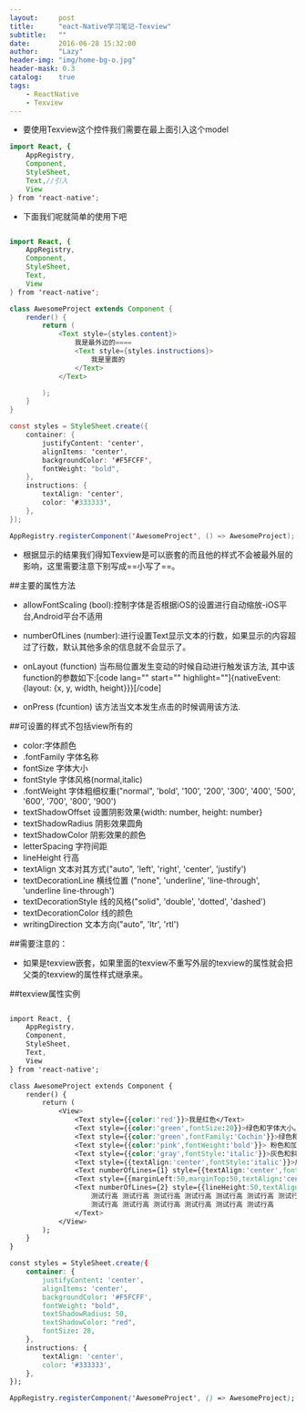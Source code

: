 ```yaml
---
layout:     post
title:      "eact-Native学习笔记-Texview"
subtitle:   ""
date:       2016-06-28 15:32:00
author:     "Lazy"
header-img: "img/home-bg-o.jpg"
header-mask: 0.3
catalog:    true
tags:
    - ReactNative
    - Texview
---
```





- 要使用Texview这个控件我们需要在最上面引入这个model

```java
import React, {
    AppRegistry,
    Component,
    StyleSheet,
    Text,//引入
    View
} from 'react-native';

```


- 下面我们呢就简单的使用下吧

```java

import React, {
    AppRegistry,
    Component,
    StyleSheet,
    Text,
    View
} from 'react-native';

class AwesomeProject extends Component {
    render() {
        return (
            <Text style={styles.content}>
                我是最外边的====
                <Text style={styles.instructions}>
                    我是里面的
                </Text>
            </Text>

        );
    }
}

const styles = StyleSheet.create({
    container: {
        justifyContent: 'center',
        alignItems: 'center',
        backgroundColor: '#F5FCFF',
        fontWeight: "bold",
    },
    instructions: {
        textAlign: 'center',
        color: '#333333',
    },
});

AppRegistry.registerComponent('AwesomeProject', () => AwesomeProject);

```

- 根据显示的结果我们得知Texview是可以嵌套的而且他的样式不会被最外层的影响，这里需要注意下别写成==小写了==。



##主要的属性方法

- allowFontScaling (bool):控制字体是否根据iOS的设置进行自动缩放-iOS平台,Android平台不适用

- numberOfLines (number):进行设置Text显示文本的行数，如果显示的内容超过了行数，默认其他多余的信息就不会显示了。

- onLayout (function) 当布局位置发生变动的时候自动进行触发该方法, 其中该function的参数如下:[code lang="" start="" highlight=""]{nativeEvent: {layout: {x, y, width, height}}}[/code]

- onPress (fcuntion) 该方法当文本发生点击的时候调用该方法.


##可设置的样式不包括view所有的

- color:字体颜色
- .fontFamily 字体名称
- fontSize  字体大小
- fontStyle   字体风格(normal,italic)
- .fontWeight  字体粗细权重("normal", 'bold', '100', '200', '300', '400', '500', '600', '700', '800', '900')
- textShadowOffset 设置阴影效果{width: number, height: number}
- textShadowRadius 阴影效果圆角
- textShadowColor 阴影效果的颜色
- letterSpacing 字符间距
- lineHeight 行高
- textAlign   文本对其方式("auto", 'left', 'right', 'center', 'justify')
- textDecorationLine  横线位置 ("none", 'underline', 'line-through', 'underline line-through')
- textDecorationStyle   线的风格("solid", 'double', 'dotted', 'dashed')
- textDecorationColor  线的颜色
- writingDirection  文本方向("auto", 'ltr', 'rtl')


##需要注意的：
- 如果是texview嵌套，如果里面的texview不重写外层的texview的属性就会把父类的texview的属性样式继承来。


##texview属性实例




```css

import React, {
    AppRegistry,
    Component,
    StyleSheet,
    Text,
    View
} from 'react-native';

class AwesomeProject extends Component {
    render() {
        return (
            <View>
                <Text style={{color:'red'}}>我是红色</Text>
                <Text style={{color:'green',fontSize:20}}>绿色和字体大小。</Text>
                <Text style={{color:'green',fontFamily:'Cochin'}}>绿色和字体名称。</Text>
                <Text style={{color:'pink',fontWeight:'bold'}}> 粉色和加粗。</Text>
                <Text style={{color:'gray',fontStyle:'italic'}}>灰色和斜体。</Text>
                <Text style={{textAlign:'center',fontStyle:'italic'}}>居中和斜体。</Text>
                <Text numberOfLines={1} style={{textAlign:'center',fontStyle:'italic'}}>测试行数My Text Six 居中和斜体。My Text Six 居中和斜体。 My Text Six 居中和斜体。</Text>
                <Text style={{marginLeft:50,marginTop:50,textAlign:'center',fontStyle:'italic'}}>设置文本的间距,居左，居顶部50</Text>
                <Text numberOfLines={2} style={{lineHeight:50,textAlign:'center',fontStyle:'italic'}}>
                    测试行高 测试行高 测试行高 测试行高 测试行高 测试行高 测试行高 测试行高 测试行高 测试行高 测试行高
                    测试行高 测试行高 测试行高 测试行高 测试行高 测试行高
                </Text>
            </View>
        );
    }
}

const styles = StyleSheet.create({
    container: {
        justifyContent: 'center',
        alignItems: 'center',
        backgroundColor: '#F5FCFF',
        fontWeight: "bold",
        textShadowRadius: 50,
        textShadowColor: "red",
        fontSize: 28,
    },
    instructions: {
        textAlign: 'center',
        color: '#333333',
    },
});

AppRegistry.registerComponent('AwesomeProject', () => AwesomeProject);

```
